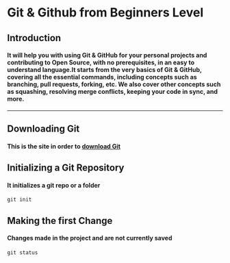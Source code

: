 # **Git & Github from Beginners Level**
## **Introduction**
#### It will help you with using Git & GitHub for your personal projects and contributing to Open Source, with no prerequisites, in an easy to understand language.It starts from the very basics of Git & GitHub, covering all the essential commands, including concepts such as branching, pull requests, forking, etc. We also cover other concepts such as squashing, resolving merge conflicts, keeping your code in sync, and more.

---

## **Downloading Git**
#### This is the site in order to [download Git](https://git-scm.com/downloads)

##  **Initializing a Git Repository**
#### It initializes a git repo or a folder 

```
git init
```
## **Making the first Change**
#### Changes made in the project and are not currently saved 

```
git status
```




